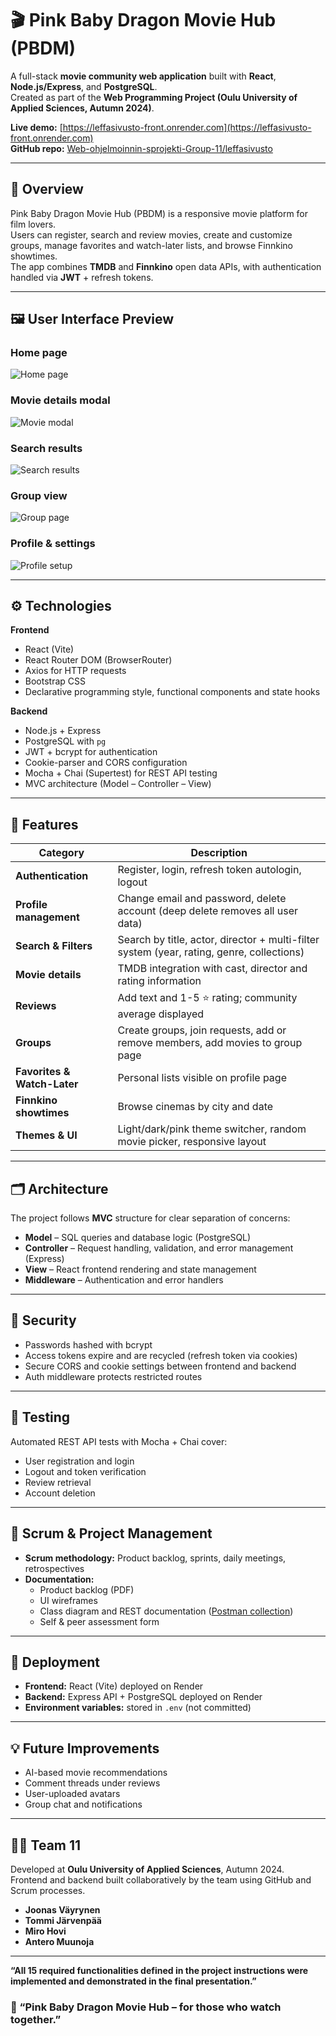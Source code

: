 # 🎬 Pink Baby Dragon Movie Hub (PBDM)

A full-stack **movie community web application** built with **React**, **Node.js/Express**, and **PostgreSQL**.  
Created as part of the **Web Programming Project (Oulu University of Applied Sciences, Autumn 2024)**.

**Live demo:** [https://leffasivusto-front.onrender.com](https://leffasivusto-front.onrender.com)  
**GitHub repo:** [Web-ohjelmoinnin-sprojekti-Group-11/leffasivusto](https://github.com/Web-ohjelmoinnin-sprojekti-Group-11/leffasivusto)

---

## 🌟 Overview

Pink Baby Dragon Movie Hub (PBDM) is a responsive movie platform for film lovers.  
Users can register, search and review movies, create and customize groups, manage favorites and watch-later lists, and browse Finnkino showtimes.  
The app combines **TMDB** and **Finnkino** open data APIs, with authentication handled via **JWT** + refresh tokens.

---

## 🖼️ User Interface Preview

### Home page
![Home page](leffasivusto_ohjelma/public/assets/etusivu.png)

### Movie details modal
![Movie modal](leffasivusto_ohjelma/public/assets/leffakortti.png)

### Search results
![Search results](leffasivusto_ohjelma/public/assets/haku.png)

### Group view
![Group page](leffasivusto_ohjelma/public/assets/ryhmä.png)

### Profile & settings
![Profile setup](leffasivusto_ohjelma/public/assets/profile_setup.png)

---

## ⚙️ Technologies

**Frontend**
- React (Vite)
- React Router DOM (BrowserRouter)
- Axios for HTTP requests
- Bootstrap CSS
- Declarative programming style, functional components and state hooks

**Backend**
- Node.js + Express
- PostgreSQL with `pg`
- JWT + bcrypt for authentication
- Cookie-parser and CORS configuration
- Mocha + Chai (Supertest) for REST API testing
- MVC architecture (Model – Controller – View)

---

## 🧩 Features

| Category | Description |
|-----------|-------------|
| **Authentication** | Register, login, refresh token autologin, logout |
| **Profile management** | Change email and password, delete account (deep delete removes all user data) |
| **Search & Filters** | Search by title, actor, director + multi-filter system (year, rating, genre, collections) |
| **Movie details** | TMDB integration with cast, director and rating information |
| **Reviews** | Add text and 1-5 ⭐ rating; community average displayed |
| **Groups** | Create groups, join requests, add or remove members, add movies to group page |
| **Favorites & Watch-Later** | Personal lists visible on profile page |
| **Finnkino showtimes** | Browse cinemas by city and date |
| **Themes & UI** | Light/dark/pink theme switcher, random movie picker, responsive layout |

---

## 🗂️ Architecture

The project follows **MVC** structure for clear separation of concerns:

- **Model** – SQL queries and database logic (PostgreSQL)
- **Controller** – Request handling, validation, and error management (Express)
- **View** – React frontend rendering and state management
- **Middleware** – Authentication and error handlers

---

## 🔐 Security

- Passwords hashed with bcrypt  
- Access tokens expire and are recycled (refresh token via cookies)  
- Secure CORS and cookie settings between frontend and backend  
- Auth middleware protects restricted routes  

---

## 🧪 Testing

Automated REST API tests with Mocha + Chai cover:

- User registration and login  
- Logout and token verification  
- Review retrieval  
- Account deletion  

---

## 🧠 Scrum & Project Management

- **Scrum methodology:** Product backlog, sprints, daily meetings, retrospectives  
- **Documentation:**  
  - Product backlog (PDF)  
  - UI wireframes  
  - Class diagram and REST documentation ([Postman collection](https://documenter.getpostman.com/view/41366007/2sB3QKsqMR))  
  - Self & peer assessment form  

---

## 🚀 Deployment

- **Frontend:** React (Vite) deployed on Render  
- **Backend:** Express API + PostgreSQL deployed on Render  
- **Environment variables:** stored in `.env` (not committed)  

---

## 💡 Future Improvements

- AI-based movie recommendations  
- Comment threads under reviews  
- User-uploaded avatars  
- Group chat and notifications  

---

## 👩‍💻 Team 11

Developed at **Oulu University of Applied Sciences**, Autumn 2024.  
Frontend and backend built collaboratively by the team using GitHub and Scrum processes.

- **Joonas Väyrynen**
- **Tommi Järvenpää**
- **Miro Hovi**  
- **Antero Muunoja**

---

**“All 15 required functionalities defined in the project instructions were implemented and demonstrated in the final presentation.”**

### 🩷 “Pink Baby Dragon Movie Hub – for those who watch together.”
